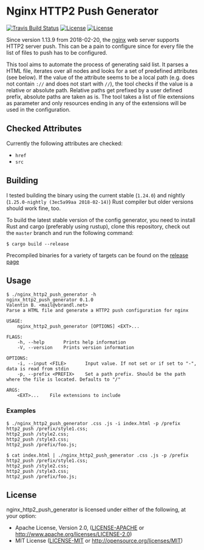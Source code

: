 # Nginx HTTP2 Push Generator

[![Travis Build
Status](https://travis-ci.org/vbrandl/nginx-http2-push-generator.svg?branch=master)](https://travis-ci.org/vbrandl/nginx-http2-push-generator)
[![License](https://img.shields.io/badge/license-MIT-green.svg)](https://github.com/vbrandl/nginx-http2-push-generator/blob/master/LICENSE-MIT)
[![License](https://img.shields.io/badge/license-Apache-green.svg)](https://github.com/vbrandl/nginx-http2-push-generator/blob/master/LICENSE-APACHE)

Since version 1.13.9 from 2018-02-20, the [nginx](https://www.nginx.com/) web server supports HTTP2
server push. This can be a pain to configure since for every file the list of files to push has to
be configured.

This tool aims to automate the process of generating said list. It parses a HTML file, iterates over
all nodes and looks for a set of predefined attributes (see below). If the value of the attribute
seems to be a local path (e.g. does not contain `://` and does not start with `//`), the tool checks
if the value is a relative or absolute path. Relative paths get prefixed by a user defined prefix,
absolute paths are taken as is.
The tool takes a list of file extensions as parameter and only resources ending in any of the
extensions will be used in the configuration.

## Checked Attributes

Currently the following attributes are checked:

 * `href`
 * `src`

## Building

I tested building the binary using the current stable (`1.24.0`) and nightly (`1.25.0-nightly (3ec5a99aa 2018-02-14)`)
Rust compiler but older versions should work fine, too.

To build the latest stable version of the config generator, you need to install Rust and cargo (preferably using
rustup), clone this repository, check out the `master` branch and run the following command:

```
$ cargo build --release
```

Precompiled binaries for a variety of targets can be found on the [release
page](https://github.com/vbrandl/nginx-http2-push-generator/releases)

## Usage

```
$ ./nginx_http2_push_generator -h
nginx_http2_push_generator 0.1.0
Valentin B. <mail@vbrandl.net>
Parse a HTML file and generate a HTTP2 push configuration for nginx

USAGE:
    nginx_http2_push_generator [OPTIONS] <EXT>...

FLAGS:
    -h, --help       Prints help information
    -V, --version    Prints version information

OPTIONS:
    -i, --input <FILE>       Input value. If not set or if set to "-", data is read from stdin
    -p, --prefix <PREFIX>    Set a path prefix. Should be the path where the file is located. Defaults to "/"

ARGS:
    <EXT>...    File extensions to include
```

### Examples

```
$ ./nginx_http2_push_generator .css .js -i index.html -p /prefix
http2_push /prefix/style1.css;
http2_push /style2.css;
http2_push /style3.css;
http2_push /prefix/foo.js;
```

```
$ cat index.html | ./nginx_http2_push_generator .css .js -p /prefix
http2_push /prefix/style1.css;
http2_push /style2.css;
http2_push /style3.css;
http2_push /prefix/foo.js;
```

## License

nginx_http2_push_generator is licensed under either of the following, at your option:

 * Apache License, Version 2.0, ([LICENSE-APACHE](LICENSE-APACHE) or http://www.apache.org/licenses/LICENSE-2.0)
 * MIT License ([LICENSE-MIT](LICENSE-MIT) or http://opensource.org/licenses/MIT)
